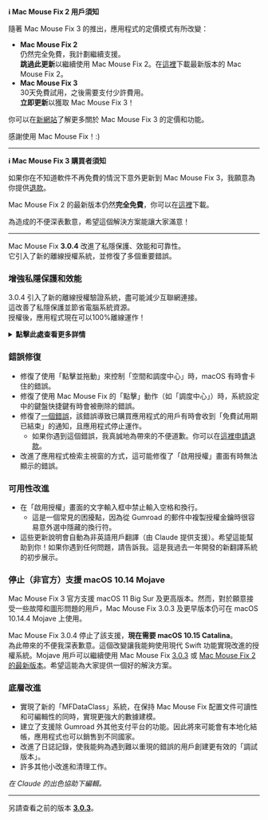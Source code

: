 **ℹ️ Mac Mouse Fix 2 用戶須知**

隨著 Mac Mouse Fix 3 的推出，應用程式的定價模式有所改變：

- **Mac Mouse Fix 2**\
仍然完全免費，我計劃繼續支援。\
**跳過此更新**以繼續使用 Mac Mouse Fix 2。在[這裡](https://redirect.macmousefix.com/?target=mmf2-latest)下載最新版本的 Mac Mouse Fix 2。
- **Mac Mouse Fix 3**\
30天免費試用，之後需要支付少許費用。\
**立即更新**以獲取 Mac Mouse Fix 3！

你可以在[新網站](https://macmousefix.com/)了解更多關於 Mac Mouse Fix 3 的定價和功能。

感謝使用 Mac Mouse Fix！:)

---

**ℹ️ Mac Mouse Fix 3 購買者須知**

如果你在不知道軟件不再免費的情況下意外更新到 Mac Mouse Fix 3，我願意為你提供[退款](https://redirect.macmousefix.com/?target=mmf-apply-for-refund)。

Mac Mouse Fix 2 的最新版本仍然**完全免費**，你可以在[這裡](https://redirect.macmousefix.com/?target=mmf2-latest)下載。

為造成的不便深表歉意，希望這個解決方案能讓大家滿意！

---

Mac Mouse Fix **3.0.4** 改進了私隱保護、效能和可靠性。\
它引入了新的離線授權系統，並修復了多個重要錯誤。

### 增強私隱保護和效能

3.0.4 引入了新的離線授權驗證系統，盡可能減少互聯網連接。\
這改善了私隱保護並節省電腦系統資源。\
授權後，應用程式現在可以100%離線運作！

<details>
<summary><b>點擊此處查看更多詳情</b></summary>
之前的版本在每次啟動時都會在線驗證授權，這可能允許第三方伺服器（GitHub 和 Gumroad）存儲連接記錄。新系統消除了不必要的連接 – 在初次授權啟用後，只有在本地授權數據損壞時才會連接互聯網。
<br><br>
雖然我本人從未記錄任何用戶行為，但之前的系統理論上允許第三方伺服器記錄 IP 地址和連接時間。Gumroad 還可能記錄你的授權金鑰，並可能將其與你購買 Mac Mouse Fix 時他們記錄的任何個人信息關聯起來。
<br><br>
在建立原始授權系統時我並未考慮這些細微的私隱問題，但現在，Mac Mouse Fix 已經盡可能做到私密且無需互聯網連接！
<br><br>
另請參閱 <a href=https://gumroad.com/privacy>Gumroad 的私隱政策</a>和我的這個 <a href=https://github.com/noah-nuebling/mac-mouse-fix/issues/976#issuecomment-2140955801>GitHub 評論</a>。

</details>

### 錯誤修復

- 修復了使用「點擊並拖動」來控制「空間和調度中心」時，macOS 有時會卡住的錯誤。
- 修復了使用 Mac Mouse Fix 的「點擊」動作（如「調度中心」）時，系統設定中的鍵盤快捷鍵有時會被刪除的錯誤。
- 修復了[一個錯誤](https://github.com/noah-nuebling/mac-mouse-fix/issues?q=state%3Aopen%20label%3A%22%27Free%20days%20are%20over%27%20bug%22)，該錯誤導致已購買應用程式的用戶有時會收到「免費試用期已結束」的通知，且應用程式停止運作。
    - 如果你遇到這個錯誤，我真誠地為帶來的不便道歉。你可以在[這裡申請退款](https://redirect.macmousefix.com/?message=&target=mmf-apply-for-refund)。
- 改進了應用程式檢索主視窗的方式，這可能修復了「啟用授權」畫面有時無法顯示的錯誤。

### 可用性改進

- 在「啟用授權」畫面的文字輸入框中禁止輸入空格和換行。
    - 這是一個常見的困擾點，因為從 Gumroad 的郵件中複製授權金鑰時很容易意外選中隱藏的換行符。
- 這些更新說明會自動為非英語用戶翻譯（由 Claude 提供支援）。希望這能幫助到你！如果你遇到任何問題，請告訴我。這是我過去一年開發的新翻譯系統的初步展示。

### 停止（非官方）支援 macOS 10.14 Mojave

Mac Mouse Fix 3 官方支援 macOS 11 Big Sur 及更高版本。然而，對於願意接受一些故障和圖形問題的用戶，Mac Mouse Fix 3.0.3 及更早版本仍可在 macOS 10.14.4 Mojave 上使用。

Mac Mouse Fix 3.0.4 停止了該支援，**現在需要 macOS 10.15 Catalina**。\
為此帶來的不便我深表歉意。這個改變讓我能夠使用現代 Swift 功能實現改進的授權系統。Mojave 用戶可以繼續使用 Mac Mouse Fix [3.0.3](https://github.com/noah-nuebling/mac-mouse-fix/releases/tag/3.0.3) 或 [Mac Mouse Fix 2 的最新版本](https://redirect.macmousefix.com/?target=mmf2-latest)。希望這能為大家提供一個好的解決方案。

### 底層改進

- 實現了新的「MFDataClass」系統，在保持 Mac Mouse Fix 配置文件可讀性和可編輯性的同時，實現更強大的數據建模。
- 建立了支援除 Gumroad 外其他支付平台的功能。因此將來可能會有本地化結帳，應用程式也可以銷售到不同國家。
- 改進了日誌記錄，使我能夠為遇到難以重現的錯誤的用戶創建更有效的「調試版本」。
- 許多其他小改進和清理工作。

*在 Claude 的出色協助下編輯。*

---

另請查看之前的版本 [**3.0.3**](https://github.com/noah-nuebling/mac-mouse-fix/releases/tag/3.0.3)。